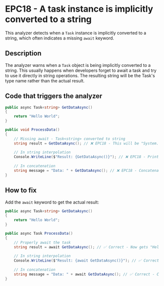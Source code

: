 # EPC18 - A task instance is implicitly converted to a string

This analyzer detects when a `Task` instance is implicitly converted to a string, which often indicates a missing `await` keyword.

## Description

The analyzer warns when a `Task` object is being implicitly converted to a string. This usually happens when developers forget to await a task and try to use it directly in string operations. The resulting string will be the Task's type name rather than the actual result.

## Code that triggers the analyzer

```csharp
public async Task<string> GetDataAsync()
{
    return "Hello World";
}

public void ProcessData()
{
    // Missing await - Task<string> converted to string
    string result = GetDataAsync(); // ❌ EPC18 - This will be "System.Threading.Tasks.Task`1[System.String]"
    
    // In string interpolation
    Console.WriteLine($"Result: {GetDataAsync()}"); // ❌ EPC18 - Prints task type, not result
    
    // In concatenation
    string message = "Data: " + GetDataAsync(); // ❌ EPC18 - Concatenates with task type
}
```

## How to fix

Add the `await` keyword to get the actual result:

```csharp
public async Task<string> GetDataAsync()
{
    return "Hello World";
}

public async Task ProcessData()
{
    // Properly await the task
    string result = await GetDataAsync(); // ✅ Correct - Now gets "Hello World"
    
    // In string interpolation
    Console.WriteLine($"Result: {await GetDataAsync()}"); // ✅ Correct - Prints actual result
    
    // In concatenation
    string message = "Data: " + await GetDataAsync(); // ✅ Correct - Concatenates with actual result
}
```